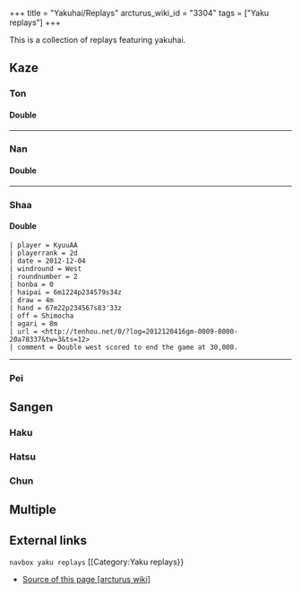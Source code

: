 +++
title = "Yakuhai/Replays"
arcturus_wiki_id = "3304"
tags = ["Yaku replays"]
+++

This is a collection of replays featuring yakuhai.

## Kaze

### Ton

#### Double

---

### Nan

#### Double

---

### Shaa

#### Double

```Replay/Tenhou.net|
| player = KyuuAA
| playerrank = 2d
| date = 2012-12-04
| windround = West
| roundnumber = 2
| honba = 0
| haipai = 6m1224p234579s34z
| draw = 4m
| hand = 67m22p234567s83'33z
| off = Shimocha
| agari = 8m
| url = <http://tenhou.net/0/?log=2012120416gm-0009-0000-20a78337&tw=3&ts=12>
| comment = Double west scored to end the game at 30,000.
```

---

### Pei

## Sangen

### Haku

### Hatsu

### Chun

## Multiple

## External links

`navbox yaku replays` \[\[Category:Yaku replays}}

- [Source of this page [arcturus wiki]](http://arcturus.su/wiki/Yakuhai/Replays)
